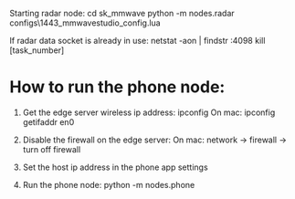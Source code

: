 

Starting radar node:
cd sk_mmwave
python -m nodes.radar configs\1443_mmwavestudio_config.lua


If radar data socket is already in use:
netstat -aon | findstr :4098
kill [task_number]


# How to run the phone node:

1. Get the edge server wireless ip address:
ipconfig
On mac: ipconfig getifaddr en0

2. Disable the firewall on the edge server:
On mac: network -> firewall -> turn off firewall

3. Set the host ip address in the phone app settings

4. Run the phone node:
python -m nodes.phone